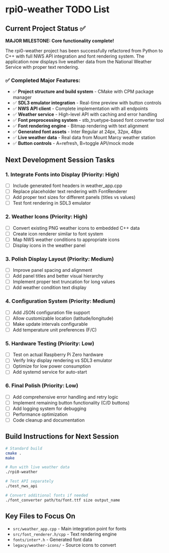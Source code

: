 # rpi0-weather TODO List

## Current Project Status ✅

**MAJOR MILESTONE: Core functionality complete!**

The rpi0-weather project has been successfully refactored from Python to C++ with full NWS API integration and font rendering system. The application now displays live weather data from the National Weather Service with proper text rendering.

### ✅ Completed Major Features:
- ✅ **Project structure and build system** - CMake with CPM package manager
- ✅ **SDL3 emulator integration** - Real-time preview with button controls
- ✅ **NWS API client** - Complete implementation with all endpoints
- ✅ **Weather service** - High-level API with caching and error handling
- ✅ **Font preprocessing system** - stb_truetype-based font converter tool
- ✅ **Font rendering engine** - Bitmap rendering with text alignment
- ✅ **Generated font assets** - Inter Regular at 24px, 32px, 48px
- ✅ **Live weather data** - Real data from Mount Marcy weather station
- ✅ **Button controls** - A=refresh, B=toggle API/mock mode

## Next Development Session Tasks

### 1. **Integrate Fonts into Display** (Priority: High)
- [ ] Include generated font headers in weather_app.cpp
- [ ] Replace placeholder text rendering with FontRenderer
- [ ] Add proper text sizes for different panels (titles vs values)
- [ ] Test font rendering in SDL3 emulator

### 2. **Weather Icons** (Priority: High)  
- [ ] Convert existing PNG weather icons to embedded C++ data
- [ ] Create icon renderer similar to font system
- [ ] Map NWS weather conditions to appropriate icons
- [ ] Display icons in the weather panel

### 3. **Polish Display Layout** (Priority: Medium)
- [ ] Improve panel spacing and alignment
- [ ] Add panel titles and better visual hierarchy
- [ ] Implement proper text truncation for long values
- [ ] Add weather condition text display

### 4. **Configuration System** (Priority: Medium)
- [ ] Add JSON configuration file support  
- [ ] Allow customizable location (latitude/longitude)
- [ ] Make update intervals configurable
- [ ] Add temperature unit preferences (F/C)

### 5. **Hardware Testing** (Priority: Low)
- [ ] Test on actual Raspberry Pi Zero hardware
- [ ] Verify Inky display rendering vs SDL3 emulator
- [ ] Optimize for low power consumption
- [ ] Add systemd service for auto-start

### 6. **Final Polish** (Priority: Low)
- [ ] Add comprehensive error handling and retry logic
- [ ] Implement remaining button functionality (C/D buttons)
- [ ] Add logging system for debugging
- [ ] Performance optimization
- [ ] Code cleanup and documentation

## Build Instructions for Next Session

```bash
# Standard build
cmake .
make

# Run with live weather data
./rpi0-weather

# Test API separately  
./test_nws_api

# Convert additional fonts if needed
./font_converter path/to/font.ttf size output_name
```

## Key Files to Focus On
- `src/weather_app.cpp` - Main integration point for fonts
- `src/font_renderer.h/cpp` - Text rendering engine
- `fonts/inter*.h` - Generated font data
- `legacy/weather-icons/` - Source icons to convert
